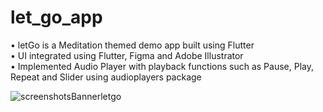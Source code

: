 # let_go_app

 • letGo is a Meditation themed demo app built using Flutter <br />
 • UI integrated using Flutter, Figma and Adobe Illustrator <br />
 • Implemented Audio Player with playback functions such as Pause, Play, Repeat and Slider using audioplayers package <br />

![screenshotsBannerletgo](https://user-images.githubusercontent.com/86146554/186866479-37ebb89a-3235-4dfe-98e3-d3f0d879cdad.png)

